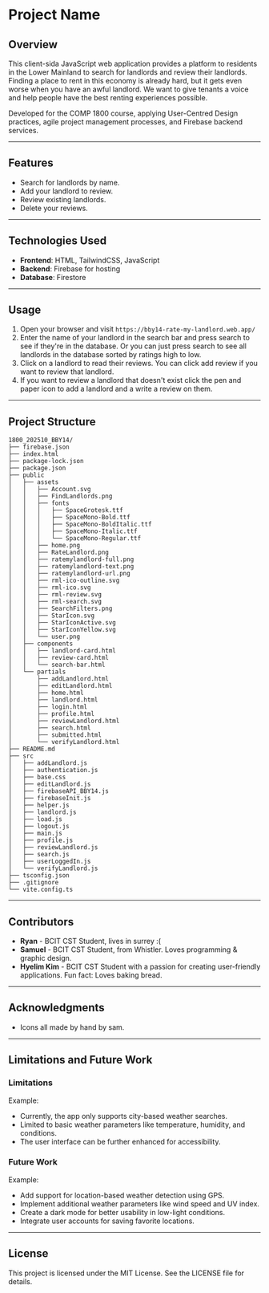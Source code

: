 # Project Name

## Overview

This client-sida JavaScript web application provides a platform to residents in the Lower Mainland to search for landlords and review their landlords. Finding a place to rent in this economy is already hard, but it gets even worse when you have an awful landlord. We want to give tenants a voice and help people have the best renting experiences possible.

Developed for the COMP 1800 course, applying User-Centred Design practices, agile project management processes, and Firebase backend services.

---

## Features

-   Search for landlords by name.
-   Add your landlord to review.
-   Review existing landlords.
-   Delete your reviews.

---

## Technologies Used

-   **Frontend**: HTML, TailwindCSS, JavaScript
-   **Backend**: Firebase for hosting
-   **Database**: Firestore

---

## Usage

1. Open your browser and visit `https://bby14-rate-my-landlord.web.app/`
2. Enter the name of your landlord in the search bar and press search to see if they're in the database. Or you can just press search to see all landlords in the database sorted by ratings high to low.
3. Click on a landlord to read their reviews. You can click add review if you want to review that landlord.
4. If you want to review a landlord that doesn't exist click the pen and paper icon to add a landlord and a write a review on them.

---

## Project Structure

```
1800_202510_BBY14/
├── firebase.json
├── index.html
├── package-lock.json
├── package.json
├── public
│   ├── assets
│   │   ├── Account.svg
│   │   ├── FindLandlords.png
│   │   ├── fonts
│   │   │   ├── SpaceGrotesk.ttf
│   │   │   ├── SpaceMono-Bold.ttf
│   │   │   ├── SpaceMono-BoldItalic.ttf
│   │   │   ├── SpaceMono-Italic.ttf
│   │   │   └── SpaceMono-Regular.ttf
│   │   ├── home.png
│   │   ├── RateLandlord.png
│   │   ├── ratemylandlord-full.png
│   │   ├── ratemylandlord-text.png
│   │   ├── ratemylandlord-url.png
│   │   ├── rml-ico-outline.svg
│   │   ├── rml-ico.svg
│   │   ├── rml-review.svg
│   │   ├── rml-search.svg
│   │   ├── SearchFilters.png
│   │   ├── StarIcon.svg
│   │   ├── StarIconActive.svg
│   │   ├── StarIconYellow.svg
│   │   └── user.png
│   ├── components
│   │   ├── landlord-card.html
│   │   ├── review-card.html
│   │   └── search-bar.html
│   └── partials
│       ├── addLandlord.html
│       ├── editLandlord.html
│       ├── home.html
│       ├── landlord.html
│       ├── login.html
│       ├── profile.html
│       ├── reviewLandlord.html
│       ├── search.html
│       ├── submitted.html
│       └── verifyLandlord.html
├── README.md
├── src
│   ├── addLandlord.js
│   ├── authentication.js
│   ├── base.css
│   ├── editLandlord.js
│   ├── firebaseAPI_BBY14.js
│   ├── firebaseInit.js
│   ├── helper.js
│   ├── landlord.js
│   ├── load.js
│   ├── logout.js
│   ├── main.js
│   ├── profile.js
│   ├── reviewLandlord.js
│   ├── search.js
│   ├── userLoggedIn.js
│   └── verifyLandlord.js
├── tsconfig.json
├── .gitignore
└── vite.config.ts
```

---

## Contributors

-   **Ryan** - BCIT CST Student, lives in surrey :(
-   **Samuel** - BCIT CST Student, from Whistler. Loves programming & graphic design.
-   **Hyelim Kim** - BCIT CST Student with a passion for creating user-friendly applications. Fun fact: Loves baking bread.

---

## Acknowledgments

-   Icons all made by hand by sam.

---

## Limitations and Future Work

### Limitations

Example:

-   Currently, the app only supports city-based weather searches.
-   Limited to basic weather parameters like temperature, humidity, and conditions.
-   The user interface can be further enhanced for accessibility.

### Future Work

Example:

-   Add support for location-based weather detection using GPS.
-   Implement additional weather parameters like wind speed and UV index.
-   Create a dark mode for better usability in low-light conditions.
-   Integrate user accounts for saving favorite locations.

---

## License

This project is licensed under the MIT License. See the LICENSE file for details.
